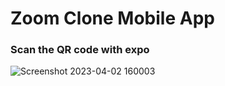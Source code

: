 <h1> Zoom Clone Mobile App </h1>

<h3> Scan the QR code with expo </h3>

![Screenshot 2023-04-02 160003](https://user-images.githubusercontent.com/105684836/229364549-74e6fbf5-98db-4e84-9a53-73ad94d6f032.png)
